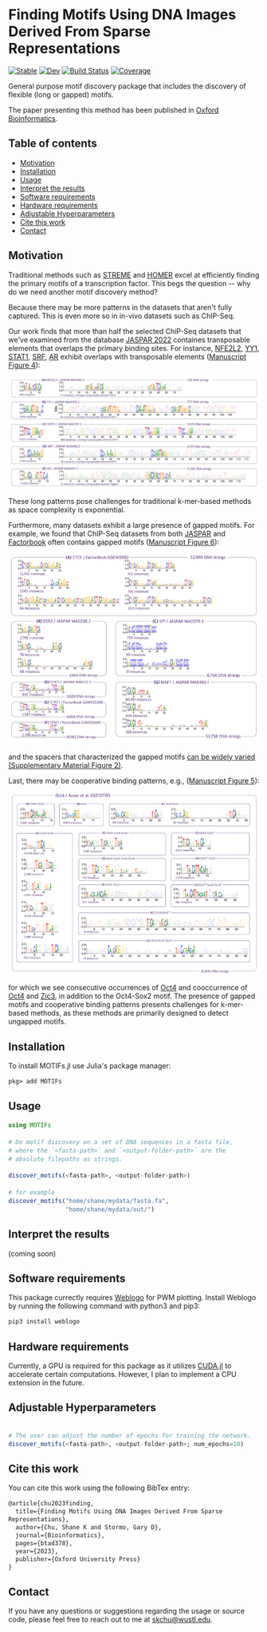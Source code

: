 # Finding Motifs Using DNA Images Derived From Sparse Representations

[![Stable](https://img.shields.io/badge/docs-stable-blue.svg)](https://kchu25.github.io/MOTIFs.jl/stable/)
[![Dev](https://img.shields.io/badge/docs-dev-blue.svg)](https://kchu25.github.io/MOTIFs.jl/dev/)
[![Build Status](https://github.com/kchu25/MOTIFs.jl/actions/workflows/CI.yml/badge.svg?branch=main)](https://github.com/kchu25/MOTIFs.jl/actions/workflows/CI.yml?query=branch%3Amain)
[![Coverage](https://codecov.io/gh/kchu25/MOTIFs.jl/branch/main/graph/badge.svg)](https://codecov.io/gh/kchu25/MOTIFs.jl)

General purpose motif discovery package that includes the discovery of flexible (long or gapped) motifs. 

The paper presenting this method has been published in [Oxford Bioinformatics](https://academic.oup.com/bioinformatics/advance-article-abstract/doi/10.1093/bioinformatics/btad378/7192989?utm_source=advanceaccess&utm_campaign=bioinformatics&utm_medium=email).

## Table of contents

- [Motivation](#Motivation)
- [Installation](#Installation)
- [Usage](#Usage)
- [Interpret the results](#Interpret-the-results)
- [Software requirements](#Software-requirements)
- [Hardware requirements](#Hardware-requirements)
- [Adjustable Hyperparameters](#Adjustable-Hyperparameters)
- [Cite this work](#Cite-this-work)
- [Contact](#Contact)



## Motivation
Traditional methods such as [STREME](https://meme-suite.org/meme/doc/streme.html) and [HOMER](http://homer.ucsd.edu/homer/motif/) excel at efficiently finding the primary motifs of a transcription factor. This begs the question -- why do we need another motif discovery method?

Because there may be more patterns in the datasets that aren't fully captured. This is even more so in in-vivo datasets such as ChIP-Seq.

Our work finds that more than half the selected ChiP-Seq datasets that we've examined from the database [JASPAR 2022](https://jaspar.genereg.net/) containes transposable elements that overlaps the primary binding sites. For instance, [NFE2L2](https://en.wikipedia.org/wiki/NFE2L2), [YY1](https://en.wikipedia.org/wiki/YY1), [STAT1](https://en.wikipedia.org/wiki/STAT1), [SRF](https://en.wikipedia.org/wiki/Serum_response_factor), [AR](https://en.wikipedia.org/wiki/Androgen_receptor) exhibit overlaps with transposable elements ([Manuscript Figure 4](https://academic.oup.com/bioinformatics/advance-article-abstract/doi/10.1093/bioinformatics/btad378/7192989?utm_source=advanceaccess&utm_campaign=bioinformatics&utm_medium=email)):

![image info](./imgs/long_1.png)

These long patterns pose challenges for traditional k-mer-based methods as space complexity is exponential.

Furthermore, many datasets exhibit a large presence of gapped motifs. For example, we found that ChIP-Seq datasets from both [JASPAR](https://jaspar.genereg.net/) and [Factorbook](https://www.factorbook.org/) often contains gapped motifs ([Manuscript Figure 6](https://academic.oup.com/bioinformatics/advance-article-abstract/doi/10.1093/bioinformatics/btad378/7192989?utm_source=advanceaccess&utm_campaign=bioinformatics&utm_medium=email)):

![image info](./imgs/gapped.png)

and the spacers that characterized the gapped motifs [can be widely varied (Supplementary Material Figure 2)](./imgs/gaps.png).

Last, there may be cooperative binding patterns, e.g., ([Manuscript Figure 5](https://academic.oup.com/bioinformatics/advance-article-abstract/doi/10.1093/bioinformatics/btad378/7192989?utm_source=advanceaccess&utm_campaign=bioinformatics&utm_medium=email)):

![image info](./imgs/avsec3.png)


for which we see consecutive occurrences of [Oct4](https://en.wikipedia.org/wiki/Oct-4) and cooccurrence of [Oct4](https://en.wikipedia.org/wiki/Oct-4) and [Zic3](https://en.wikipedia.org/wiki/ZIC3), in addition to the Oct4-Sox2 motif. The presence of gapped motifs and cooperative binding patterns presents challenges for k-mer-based methods, as these methods are primarily designed to detect ungapped motifs.


## Installation
To install MOTIFs.jl use Julia's package manager:
```
pkg> add MOTIFs
```

## Usage
````julia
using MOTIFs

# Do motif discovery on a set of DNA sequences in a fasta file, 
# where the `<fasta-path>` and `<output-folder-path>` are the 
# absolute filepaths as strings.

discover_motifs(<fasta-path>, <output-folder-path>)

# for example
discover_motifs("home/shane/mydata/fasta.fa", 
                "home/shane/mydata/out/")
````

## Interpret the results
(coming soon)


## Software requirements 
 This package currectly requires [Weblogo](http://weblogo.threeplusone.com/manual.html#download) for PWM plotting. Install Weblogo by running the following command with python3 and pip3:
 ```bash
 pip3 install weblogo
 ```

## Hardware requirements
Currently, a GPU is required for this package as it utilizes [CUDA.jl](https://github.com/JuliaGPU/CUDA.jl) to accelerate certain computations. However, I plan to implement a CPU extension in the future.


## Adjustable Hyperparameters
````julia

# The user can adjust the number of epochs for training the network.
discover_motifs(<fasta-path>, <output-folder-path>; num_epochs=10)

````

## Cite this work

You can cite this work using the following BibTex entry:
```
@article{chu2023finding,
  title={Finding Motifs Using DNA Images Derived From Sparse Representations},
  author={Chu, Shane K and Stormo, Gary D},
  journal={Bioinformatics},
  pages={btad378},
  year={2023},
  publisher={Oxford University Press}
}
```

## Contact

If you have any questions or suggestions regarding the usage or source code, please feel free to reach out to me at <skchu@wustl.edu>.